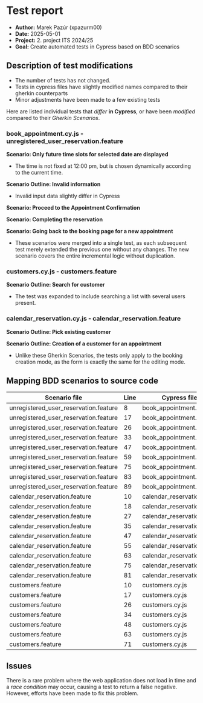 # Test report

- **Author:** Marek Pazúr (xpazurm00)
- **Date:** 2025-05-01
- **Project:** 2. project ITS 2024/25
- **Goal:** Create automated tests in Cypress based on BDD scenarios

## Description of test modifications

- The number of tests has not changed.
- Tests in cypress files have slightly modified names compared to their gherkin counterparts
- Minor adjustments have been made to a few existing tests

Here are listed individual tests that *differ* **in Cypress**, or have been *modified* compared to their *Gherkin Scenarios*.

### book_appointment.cy.js - unregistered_user_reservation.feature

**Scenario: Only future time slots for selected date are displayed**
  - The time is not fixed at 12:00 pm, but is chosen dynamically according to the current time.

**Scenario Outline: Invalid information**
  - Invalid input data slightly differ in Cypress

**Scenario: Proceed to the Appointment Confirmation**

**Scenario: Completing the reservation**

**Scenario: Going back to the booking page for a new appointment**
  - These scenarios were merged into a single test, as each subsequent test merely extended the previous one without any changes. The new scenario covers the entire incremental logic without duplication.

### customers.cy.js - customers.feature

**Scenario Outline: Search for customer**
  - The test was expanded to include searching a list with several users present.

### calendar_reservation.cy.js - calendar_reservation.feature

**Scenario Outline: Pick existing customer**

**Scenario Outline: Creation of a customer for an appointment**
  - Unlike these Gherkin Scenarios, the tests only apply to the booking creation mode, as the form is exactly the same for the editing mode.


## Mapping BDD scenarios to source code

| Scenario file                         | Line | Cypress file               | Line |
|---------------------------------------|------|----------------------------|------|
| unregistered_user_reservation.feature | 8    | book_appointment.cy.js     | 14   |
| unregistered_user_reservation.feature | 17   | book_appointment.cy.js     | 64   |
| unregistered_user_reservation.feature | 26   | book_appointment.cy.js     | 89   |
| unregistered_user_reservation.feature | 33   | book_appointment.cy.js     | 152  |
| unregistered_user_reservation.feature | 47   | book_appointment.cy.js     | 182  |
| unregistered_user_reservation.feature | 59   | book_appointment.cy.js     | 218  |
| unregistered_user_reservation.feature | 75   | book_appointment.cy.js     | 261  |
| unregistered_user_reservation.feature | 83   | book_appointment.cy.js     | 261  |
| unregistered_user_reservation.feature | 89   | book_appointment.cy.js     | 261  |
| calendar_reservation.feature          | 10   | calendar_reservation.cy.js | 24   |
| calendar_reservation.feature          | 18   | calendar_reservation.cy.js | 61   |
| calendar_reservation.feature          | 27   | calendar_reservation.cy.js | 99   |
| calendar_reservation.feature          | 35   | calendar_reservation.cy.js | 128  |
| calendar_reservation.feature          | 47   | calendar_reservation.cy.js | 154  |
| calendar_reservation.feature          | 55   | calendar_reservation.cy.js | 172  |
| calendar_reservation.feature          | 63   | calendar_reservation.cy.js | 213  |
| calendar_reservation.feature          | 75   | calendar_reservation.cy.js | 255  |
| calendar_reservation.feature          | 81   | calendar_reservation.cy.js | 274  |
| customers.feature                     | 10   | customers.cy.js            | 11   |
| customers.feature                     | 17   | customers.cy.js            | 26   |
| customers.feature                     | 26   | customers.cy.js            | 51   |
| customers.feature                     | 34   | customers.cy.js            | 70   |
| customers.feature                     | 48   | customers.cy.js            | 90   |
| customers.feature                     | 63   | customers.cy.js            | 102  |
| customers.feature                     | 71   | customers.cy.js            | 140  |

## Issues

There is a rare problem where the web application does not load in time and a *race condition* may occur, causing a test to return a false negative. However, efforts have been made to fix this problem.
